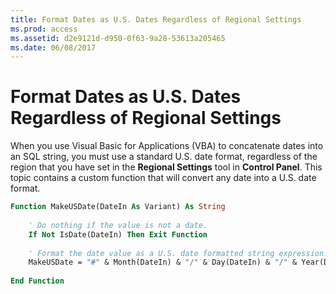 ```yaml
---
title: Format Dates as U.S. Dates Regardless of Regional Settings
ms.prod: access
ms.assetid: d2e9121d-d950-0f63-9a28-53613a205465
ms.date: 06/08/2017
---
```



# Format Dates as U.S. Dates Regardless of Regional Settings

When you use Visual Basic for Applications (VBA) to concatenate dates into an SQL string, you must use a standard U.S. date format, regardless of the region that you have set in the  **Regional Settings** tool in **Control Panel**. This topic contains a custom function that will convert any date into a U.S. date format.


```vb
Function MakeUSDate(DateIn As Variant) As String 
 
    ' Do nothing if the value is not a date. 
    If Not IsDate(DateIn) Then Exit Function 
 
    ' Format the date value as a U.S. date formatted string expression. 
    MakeUSDate = "#" & Month(DateIn) & "/" & Day(DateIn) & "/" & Year(DateIn) & "#" 
     
End Function
```


